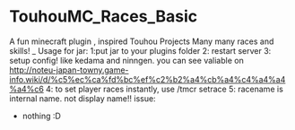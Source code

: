 # TouhouMC_Races_Basic
A fun minecraft plugin , inspired Touhou Projects
Many many races and skills!
_
Usage for jar:
1:put jar to your plugins folder
2: restart server
3: setup config! like kedama and ninngen. you can see valiable on http://noteu-japan-towny.game-info.wiki/d/%c5%ec%ca%fd%bc%ef%c2%b2%a4%cb%a4%c4%a4%a4%a4%c6
4: to set player races instantly, use /tmcr setrace <playername> <racename>
5: racename is internal name. not display name!!
issue:
  - nothing :D